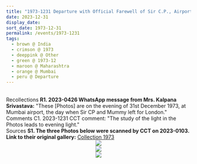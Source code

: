 ```yaml
---
title: "1973-1231 Departure with Official Farewell of Sir C.P., Airport, Mumbai, India"
date: 2023-12-31
display_date: 
sort_date: 1973-12-31
permalink: /events/1973-1231
tags:
  - brown @ India
  - crimson @ 1973
  - deeppink @ Other
  - green @ 1973-12
  - maroon @ Maharashtra
  - orange @ Mumbai
  - peru @ Departure
---
```


<br>

<wave-list>
  <list-title color="DarkSeaGreen" width="65"> Recollections</list-title>
  <list-item color="BlanchedAlmond"  width="280"><b>R1. 2023-0426 WhatsApp message from Mrs. Kalpana Srivastava:</b> "These [Photos] are on the evening of 31st December 1973, at Mumbai airport, the day when Sir CP and Mummy left for London."</list-item>
</wave-list>

<br>

<wave-list>
  <list-title color="DarkSeaGreen" width="55">Comments</list-title>
  <list-item color="BlanchedAlmond"  width="280">C1. 2023-1231 CCT comment: "The study of the light in the Photos leads to evening light."</list-item>
</wave-list>

<br>

<wave-list>
  <list-title color="DarkSeaGreen" width="40">Sources</list-title>
  <list-item color="BlanchedAlmond"  width="280"><b>S1. The three Photos below were scanned by CCT on 2023-0103. Link to their original gallery:</b> <a href="https://eternalmoments.smugmug.com/Collections/Mrs-Kalpana-Srivastava-Collection/1973/">Collection 1973</a></list-item>
</wave-list>

<div style="text-align: center"><img src="/images/1973-1231_Departure_with_Official_Farewell_of_Sir_C.P.,_Airport,_Mumbai,_India_01_(from_tif)_(Mrs._Kalpana_Srivastava_Collection).jpg" /></div>

<div style="text-align: center"><img src="/images/1973-1231_Departure_with_Official_Farewell_of_Sir_C.P.,_Airport,_Mumbai,_India_02_(from_tif)_(Mrs._Kalpana_Srivastava_Collection).jpg" /></div>

<div style="text-align: center"><img src="/images/1973-1231_Departure_with_Official_Farewell_of_Sir_C.P.,_Airport,_Mumbai,_India_03_(from_tif)_(Mrs._Kalpana_Srivastava_Collection).jpg" /></div>